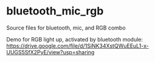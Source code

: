 # bluetooth_mic_rgb
Source files for bluetooth, mic, and RGB combo

Demo for RGB light up, activated by bluetooth module: https://drive.google.com/file/d/1SiNK34XstQWuEEuL1-x-UUGS5SfX2PyE/view?usp=sharing
